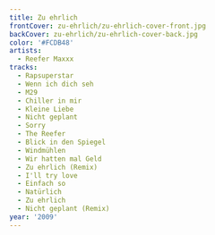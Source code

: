 ```yaml
---
title: Zu ehrlich
frontCover: zu-ehrlich/zu-ehrlich-cover-front.jpg
backCover: zu-ehrlich/zu-ehrlich-cover-back.jpg
color: '#FCDB48'
artists:
  - Reefer Maxxx
tracks:
  - Rapsuperstar
  - Wenn ich dich seh
  - M29
  - Chiller in mir
  - Kleine Liebe
  - Nicht geplant
  - Sorry
  - The Reefer
  - Blick in den Spiegel
  - Windmühlen
  - Wir hatten mal Geld
  - Zu ehrlich (Remix)
  - I'll try love
  - Einfach so
  - Natürlich
  - Zu ehrlich
  - Nicht geplant (Remix)
year: '2009'
---
```

